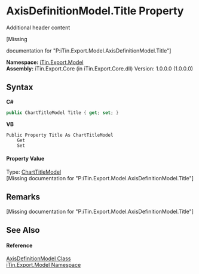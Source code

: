 # AxisDefinitionModel.Title Property 
Additional header content 

\[Missing <summary> documentation for "P:iTin.Export.Model.AxisDefinitionModel.Title"\]

**Namespace:**&nbsp;<a href="ef57ffcc-e95e-b212-5a46-9aa6f5a3511f">iTin.Export.Model</a><br />**Assembly:**&nbsp;iTin.Export.Core (in iTin.Export.Core.dll) Version: 1.0.0.0 (1.0.0.0)

## Syntax

**C#**<br />
``` C#
public ChartTitleModel Title { get; set; }
```

**VB**<br />
``` VB
Public Property Title As ChartTitleModel
	Get
	Set
```


#### Property Value
Type: <a href="e08fbd48-7726-2f2e-6ca6-dfbd11026fe5">ChartTitleModel</a><br />\[Missing <value> documentation for "P:iTin.Export.Model.AxisDefinitionModel.Title"\]

## Remarks
\[Missing <remarks> documentation for "P:iTin.Export.Model.AxisDefinitionModel.Title"\]

## See Also


#### Reference
<a href="e024e6f0-d771-be00-2a14-5c25143a0810">AxisDefinitionModel Class</a><br /><a href="ef57ffcc-e95e-b212-5a46-9aa6f5a3511f">iTin.Export.Model Namespace</a><br />